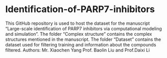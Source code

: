 # Identification-of-PARP7-inhibitors
This GitHub repository is used to host the dataset for the manuscript “Large-scale identification of PARP7 inhibitors via computational modeling and simulation”.
The folder “Complex structure” contains the complex structures mentioned in the manuscript.
The folder “Dataset” contains the dataset used for filtering training and information about the compounds filtered.
Authors: Mr. Xiaochen Yang Prof. Baolin Liu and Prof.Daixi Li
